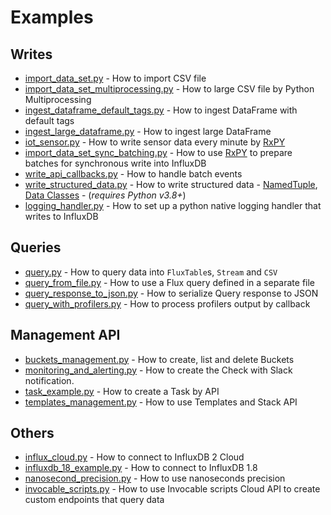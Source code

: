 # Examples

## Writes
- [import_data_set.py](import_data_set.py) - How to import CSV file
- [import_data_set_multiprocessing.py](import_data_set_multiprocessing.py) - How to large CSV file by Python Multiprocessing
- [ingest_dataframe_default_tags.py](ingest_dataframe_default_tags.py) - How to ingest DataFrame with default tags
- [ingest_large_dataframe.py](ingest_large_dataframe.py) - How to ingest large DataFrame
- [iot_sensor.py](iot_sensor.py) - How to write sensor data every minute by [RxPY](https://rxpy.readthedocs.io/en/latest/)
- [import_data_set_sync_batching.py](import_data_set_sync_batching.py) - How to use [RxPY](https://rxpy.readthedocs.io/en/latest/) to prepare batches for synchronous write into InfluxDB
- [write_api_callbacks.py](write_api_callbacks.py) - How to handle batch events
- [write_structured_data.py](write_structured_data.py) - How to write structured data - [NamedTuple](https://docs.python.org/3/library/collections.html#collections.namedtuple), [Data Classes](https://docs.python.org/3/library/dataclasses.html) - (_requires Python v3.8+_)
- [logging_handler.py](logging_handler.py) - How to set up a python native logging handler that writes to InfluxDB

## Queries
- [query.py](query.py) - How to query data into `FluxTable`s, `Stream` and `CSV`
- [query_from_file.py](query_from_file.py) - How to use a Flux query defined in a separate file
- [query_response_to_json.py](query_response_to_json.py) - How to serialize Query response to JSON
- [query_with_profilers.py](query_with_profilers.py) - How to process profilers output by callback


## Management API
- [buckets_management.py](buckets_management.py) - How to create, list and delete Buckets
- [monitoring_and_alerting.py](monitoring_and_alerting.py) - How to create the Check with Slack notification.
- [task_example.py](task_example.py) - How to create a Task by API
- [templates_management.py](templates_management.py) - How to use Templates and Stack API

## Others
- [influx_cloud.py](influx_cloud.py) - How to connect to InfluxDB 2 Cloud
- [influxdb_18_example.py](influxdb_18_example.py) - How to connect to InfluxDB 1.8
- [nanosecond_precision.py](nanosecond_precision.py) - How to use nanoseconds precision
- [invocable_scripts.py](invocable_scripts.py) - How to use Invocable scripts Cloud API to create custom endpoints that query data
  
